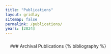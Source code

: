 ```yaml
---
title: "Publications"
layout: gridlay
sitemap: false
permalink: /publications/
years: [2024]
---
```


<style>
.jumbotron{
    padding:3%;
    padding-bottom:10px;
    padding-top:10px;
    margin-top:10px;
    margin-bottom:30px;
}
</style>

<div class="jumbotron">
### Archival Publications
{% bibliography %}

</div>

